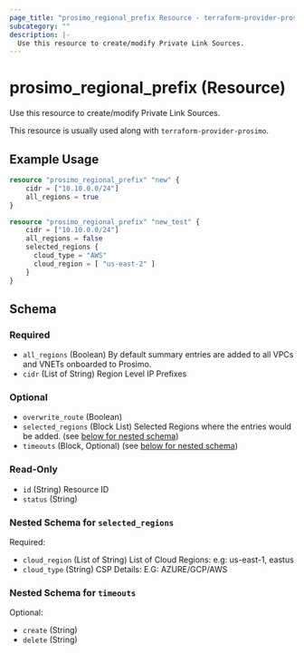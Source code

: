 ```yaml
---
page_title: "prosimo_regional_prefix Resource - terraform-provider-prosimo"
subcategory: ""
description: |-
  Use this resource to create/modify Private Link Sources.
---
```


# prosimo_regional_prefix (Resource)

Use this resource to create/modify Private Link Sources.

This resource is usually used along with `terraform-provider-prosimo`.



## Example Usage

```terraform
resource "prosimo_regional_prefix" "new" {
    cidr = ["10.10.0.0/24"]
    all_regions = true
}

resource "prosimo_regional_prefix" "new_test" {
    cidr = ["10.10.0.0/24"]
    all_regions = false
    selected_regions {
      cloud_type = "AWS"
      cloud_region = [ "us-east-2" ]
    }
}
```

<!-- schema generated by tfplugindocs -->
## Schema

### Required

- `all_regions` (Boolean) By default summary entries are added to all VPCs and VNETs onboarded to Prosimo.
- `cidr` (List of String) Region Level IP Prefixes

### Optional

- `overwrite_route` (Boolean)
- `selected_regions` (Block List) Selected Regions where the entries would be added. (see [below for nested schema](#nestedblock--selected_regions))
- `timeouts` (Block, Optional) (see [below for nested schema](#nestedblock--timeouts))

### Read-Only

- `id` (String) Resource ID
- `status` (String)

<a id="nestedblock--selected_regions"></a>
### Nested Schema for `selected_regions`

Required:

- `cloud_region` (List of String) List of Cloud Regions: e.g: us-east-1, eastus
- `cloud_type` (String) CSP Details: E.G: AZURE/GCP/AWS


<a id="nestedblock--timeouts"></a>
### Nested Schema for `timeouts`

Optional:

- `create` (String)
- `delete` (String)


